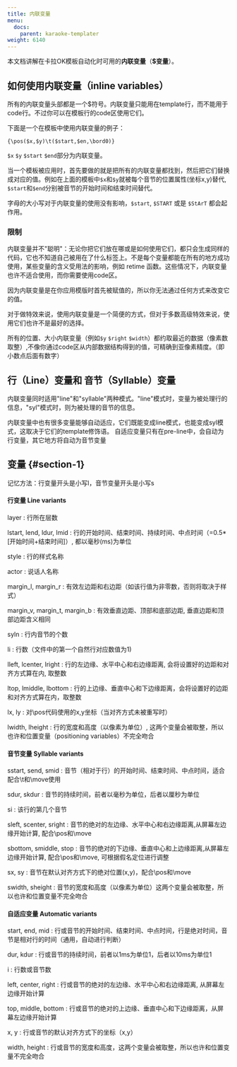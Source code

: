 ```yaml
---
title: 内联变量
menu:
  docs:
    parent: karaoke-templater
weight: 6140
---
```


本文档讲解在卡拉OK模板自动化时可用的**内联变量**（**$变量**）。

## 如何使用内联变量（inline variables）

所有的内联变量头部都是一个$符号。内联变量只能用在template行，而不能用于code行。不过你可以在模板行的code区使用它们。

下面是一个在模板中使用内联变量的例子：

```ass
{\pos($x,$y)\t($start,$en,\bord0)}
```

`$x` `$y` `$start` `$end`部分为内联变量。

当一个模板被应用时，首先要做的就是把所有的内联变量都找到，然后把它们替换成对应的值。例如在上面的模板中`$x`和`$y`就被每个音节的位置属性(坐标x,y)替代,
`$start`和`$end`分别被音节的开始时间和结束时间替代。

字母的大小写对于内联变量的使用没有影响，`$start`, `$START` 或是 `$StArT`
都会起作用。

### 限制

内联变量并不"聪明"：无论你把它们放在哪或是如何使用它们，都只会生成同样的代码，它也不知道自己被用在了什么标签上。不是每个变量都能在所有的地方成功使用，某些变量的含义受用法的影响，例如
retime 函数。这些情况下，内联变量也许不适合使用，而你需要使用code区。

因为内联变量是在你应用模版时首先被赋值的，所以你无法通过任何方式来改变它的值。

对于做特效来说，使用内联变量是一个简便的方式，但对于多数高级特效来说，使用它们也许不是最好的选择。

所有的位置、大小内联变量（例如`$y` `$right`
`$width`）都约取最近的数据（像素数取整）,不像你通过code区从内部数据结构得到的值，可精确到亚像素精度。（即小数点后面有数字）

## 行（Line）变量和 音节（Syllable）变量

内联变量同时适用"line"和"syllable"两种模式。"line"模式时，变量为被处理行的信息，"syl"模式时，则为被处理的音节的信息。

内联变量中也有很多变量能够自动适应，它们既能变成line模式，也能变成syl模式，这取决于它们的template修饰语。
自适应变量只有在pre-line中，会自动为行变量，其它地方将自动为音节变量

## 变量 {#section-1}

记忆方法：行变量开头是小写l，音节变量开头是小写s

#### 行变量 Line variants

layer
: 行所在层数

lstart, lend, ldur, lmid
: 行的开始时间、结束时间、持续时间、中点时间（=0.5\*\[开始时间+结束时间\]）,
  都以毫秒(ms)为单位

style
: 行的样式名称

actor
: 说话人名称

margin_l, margin_r
: 有效左边距和右边距（如该行值为非零数，否则将取决于样式）

margin_v, margin_t, margin_b
: 有效垂直边距、顶部和底部边距, 垂直边距和顶部边距含义相同

syln
: 行内音节的个数

li
: 行数（文件中的第一个自然行对应数值为1)

lleft, lcenter, lright
: 行的左边缘、水平中心和右边缘距离, 会将设置好的边距和对齐方式算在内,
  取整数

ltop, lmiddle, lbottom
: 行的上边缘、垂直中心和下边缘距离，会将设置好的边距和对齐方式算在内，取整数

lx, ly
: 对\\pos代码使用的x,y坐标（当对齐方式未被重写时）

lwidth, lheight
: 行的宽度和高度（以像素为单位）,
  这两个变量会被取整，所以也许和位置变量（positioning
  variables）不完全吻合

#### 音节变量 Syllable variants

sstart, send, smid
: 音节（相对于行）的开始时间、结束时间、中点时间，适合配合\\t和\\move使用

sdur, skdur
: 音节的持续时间，前者以毫秒为单位，后者以厘秒为单位

si
: 该行的第几个音节

sleft, scenter, sright
: 音节的绝对的左边缘、水平中心和右边缘距离,从屏幕左边缘开始计算,
  配合\\pos和\\move

sbottom, smiddle, stop
: 音节的绝对的下边缘、垂直中心和上边缘距离,从屏幕左边缘开始计算,
  配合\\pos和\\move, 可根据假名定位进行调整

sx, sy
: 音节在默认对齐方式下的绝对位置(x,y)，配合\\pos和\\move

swidth, sheight
: 音节的宽度和高度（以像素为单位）这两个变量会被取整，所以也许和位置变量不完全吻合

#### 自适应变量 Automatic variants

start, end, mid
: 行或音节的开始时间、结束时间、中点时间，行是绝对时间，音节是相对行的时间（通用，自动进行判断）

dur, kdur
: 行或音节的持续时间，前者以1ms为单位1，后者以10ms为单位1

i
: 行数或音节数

left, center, right
: 行或音节的绝对的左边缘、水平中心和右边缘距离, 从屏幕左边缘开始计算

top, middle, bottom
: 行或音节的绝对的上边缘、垂直中心和下边缘距离，从屏幕左边缘开始计算

x, y
: 行或音节的默认对齐方式下的坐标（x,y）

width, height
: 行或音节的宽度和高度，这两个变量会被取整，所以也许和位置变量不完全吻合
